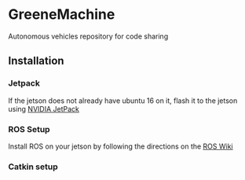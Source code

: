# GreeneMachine
Autonomous vehicles repository for code sharing

## Installation
### Jetpack
If the jetson does not already have ubuntu 16 on it, flash it to the jetson using [NVIDIA JetPack](https://developer.nvidia.com/embedded/jetpack)
### ROS Setup
Install ROS on your jetson by following the directions on the [ROS Wiki](http://wiki.ros.org/kinetic/Installation/Ubuntu)
### Catkin setup
